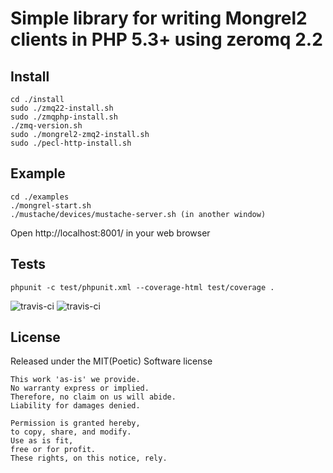 Simple library for writing Mongrel2 clients in PHP 5.3+ using zeromq 2.2
========================================================================

Install
--------

    cd ./install
    sudo ./zmq22-install.sh
    sudo ./zmqphp-install.sh
    ./zmq-version.sh
    sudo ./mongrel2-zmq2-install.sh
    sudo ./pecl-http-install.sh

Example
--------

    cd ./examples
    ./mongrel-start.sh
    ./mustache/devices/mustache-server.sh (in another window)

Open http://localhost:8001/ in your web browser

Tests
--------

    phpunit -c test/phpunit.xml --coverage-html test/coverage .

![travis-ci](http://cdn-ak.favicon.st-hatena.com/?url=http%3A%2F%2Fabout.travis-ci.org%2F)&nbsp;![travis-ci](https://secure.travis-ci.org/missinglink/mongrel2-php.png?branch=master)

License
------------------------

Released under the MIT(Poetic) Software license

    This work 'as-is' we provide.
    No warranty express or implied.
    Therefore, no claim on us will abide.
    Liability for damages denied.

    Permission is granted hereby,
    to copy, share, and modify.
    Use as is fit,
    free or for profit.
    These rights, on this notice, rely.